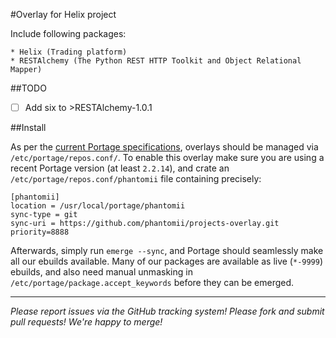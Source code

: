 #Overlay for Helix project

Include following packages:

    * Helix (Trading platform)
    * RESTAlchemy (The Python REST HTTP Toolkit and Object Relational Mapper)

##TODO

 - [ ] Add six to >RESTAlchemy-1.0.1

##Install

As per the [current Portage specifications](https://dev.gentoo.org/~zmedico/portage/doc/man/portage.5.html), overlays should be managed via `/etc/portage/repos.conf/`.
To enable this overlay make sure you are using a recent Portage version (at least `2.2.14`), and crate an `/etc/portage/repos.conf/phantomii` file containing precisely:

```
[phantomii]
location = /usr/local/portage/phantomii
sync-type = git
sync-uri = https://github.com/phantomii/projects-overlay.git
priority=8888
```

Afterwards, simply run `emerge --sync`, and Portage should seamlessly make all our ebuilds available.
Many of our packages are available as live (`*-9999`) ebuilds, and also need manual unmasking in `/etc/portage/package.accept_keywords` before they can be emerged.

---

*Please report issues via the GitHub tracking system! Please fork and submit pull requests! We're happy to merge!*
